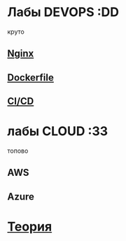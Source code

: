 # Лабы DEVOPS :DD
круто

## [Nginx](/lab1/)

## [Dockerfile](/lab2/)

## [CI/CD](/lab3/)

# лабы CLOUD :33
топово

## AWS

## Azure

# [Теория](/Theory/)